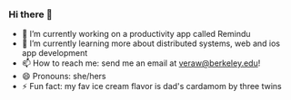 ### Hi there 👋
- 🔭 I’m currently working on a productivity app called Remindu
- 🌱 I’m currently learning more about distributed systems, web and ios app development
- 📫 How to reach me: send me an email at veraw@berkeley.edu!
- 😄 Pronouns: she/hers
- ⚡ Fun fact: my fav ice cream flavor is dad's cardamom by three twins
